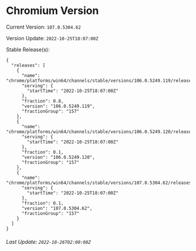 # Chromium Version

Current Version: `107.0.5304.62`

Version Update: `2022-10-25T18:07:00Z`

Stable Release(s):
```
{
  "releases": [
    {
      "name": "chrome/platforms/win64/channels/stable/versions/106.0.5249.119/releases/1666721220",
      "serving": {
        "startTime": "2022-10-25T18:07:00Z"
      },
      "fraction": 0.8,
      "version": "106.0.5249.119",
      "fractionGroup": "157"
    },
    {
      "name": "chrome/platforms/win64/channels/stable/versions/106.0.5249.120/releases/1666721220",
      "serving": {
        "startTime": "2022-10-25T18:07:00Z"
      },
      "fraction": 0.1,
      "version": "106.0.5249.120",
      "fractionGroup": "157"
    },
    {
      "name": "chrome/platforms/win64/channels/stable/versions/107.0.5304.62/releases/1666721220",
      "serving": {
        "startTime": "2022-10-25T18:07:00Z"
      },
      "fraction": 0.1,
      "version": "107.0.5304.62",
      "fractionGroup": "157"
    }
  ]
}
```

###### Last Update: `2022-10-26T02:00:08Z`
